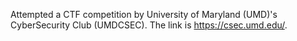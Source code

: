 Attempted a CTF competition by University of Maryland (UMD)'s CyberSecurity Club (UMDCSEC). The link is https://csec.umd.edu/.
